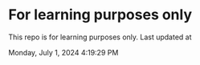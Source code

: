 # For learning purposes only
This repo is for learning purposes only.
Last updated at

Monday, July 1, 2024 4:19:29 PM

